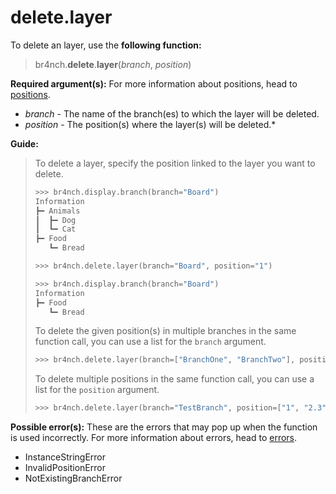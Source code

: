 # delete.layer

To delete an layer, use the **following function:**

> br4nch.**delete**.**layer**(*branch*, *position*)

**Required argument(s):**
For more information about positions, head to [positions](../../guides/positions.md).

- *branch* - The name of the branch(es) to which the layer will be deleted.
- *position* - The position(s) where the layer(s) will be deleted.*

**Guide:**

> To delete a layer, specify the position linked to the layer you want to delete.
>
> ```python
> >>> br4nch.display.branch(branch="Board")
> Information
> ┣━ Animals
> ┃  ┣━ Dog
> ┃  ┗━ Cat
> ┣━ Food
>    ┗━ Bread
> 
> >>> br4nch.delete.layer(branch="Board", position="1")
> 
> >>> br4nch.display.branch(branch="Board")
> Information
> ┣━ Food
>    ┗━ Bread
> ```
>
> To delete the given position(s) in multiple branches in the same function call, you can use a list for the `branch` argument.
>
> ```python
> >>> br4nch.delete.layer(branch=["BranchOne", "BranchTwo"], position="1")
> ```
>
> To delete multiple positions in the same function call, you can use a list for the `position` argument.
>
> ```python
> >>> br4nch.delete.layer(branch="TestBranch", position=["1", "2.3", "3.1"])
> ```

**Possible error(s):**
These are the errors that may pop up when the function is used incorrectly.
For more information about errors, head to [errors](../../guides/errors.md).

- InstanceStringError
- InvalidPositionError
- NotExistingBranchError

